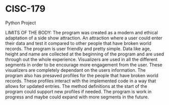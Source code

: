 # CISC-179
Python Project


LIMITS OF THE BODY: 
The program was created as a modern and ethical adaptation of a side show attraction. An attraction where a user could enter their data and test it compared to other people that have broken world records. The program is user friendly and pretty simple. Data like age, height and name are collected at the beginning of the program and are used through out the whole experience. Visualizers are used in all the different segments in order to be encourage more engagement from the user. These visualizers are completely dependant on the users information. The program also has presaved profiles for the people that have broken world records. These profiles interact with the implemented code in a way that allows for updated entries. The method definitions at the start of the program could support new profiles if needed. The program is work in progress and maybe could expand with more segments in the future. 

